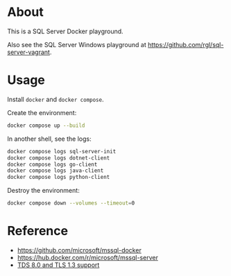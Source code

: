 # About

This is a SQL Server Docker playground.

Also see the SQL Server Windows playground at https://github.com/rgl/sql-server-vagrant.

# Usage

Install `docker` and `docker compose`.

Create the environment:

```bash
docker compose up --build
```

In another shell, see the logs:

```bash
docker compose logs sql-server-init
docker compose logs dotnet-client
docker compose logs go-client
docker compose logs java-client
docker compose logs python-client
```

Destroy the environment:

```bash
docker compose down --volumes --timeout=0
```

# Reference

* https://github.com/microsoft/mssql-docker
* https://hub.docker.com/r/microsoft/mssql-server
* [TDS 8.0 and TLS 1.3 support](https://learn.microsoft.com/en-us/sql/relational-databases/security/networking/tds-8-and-tls-1-3?view=sql-server-ver16)
